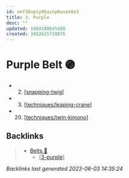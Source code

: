 ```yaml
---
id: emf36npiy96ainp6oxex0e3
title: 3. Purple
desc: ""
updated: 1684180045488
created: 1682625728876
---
```


# Purple Belt 🟣

- 2. [[snapping-twig]]
- 3. [[techniques/leaping-crane]]
- 20. [[techniques/twin-kimono]]

[//begin]: # "Autogenerated link references for markdown compatibility"
[techniques/snapping-twig]: ../techniques/snapping-twig "Snapping Twig"
[techniques/leaping-crane]: ../techniques/leaping-crane "Leaping Crane"
[techniques/twin-kimono]: ../techniques/twin-kimono "Twin Kimono"
[//end]: # "Autogenerated link references"

## Backlinks

> - [Belts 🥋](..\belts.md)
>   - [[3-purple]]

_Backlinks last generated 2023-06-03 14:35:24_

[//begin]: # "Autogenerated link references for markdown compatibility"
[snapping-twig]: ../techniques/snapping-twig "Snapping Twig"
[techniques/leaping-crane]: ../techniques/leaping-crane "Leaping Crane"
[techniques/twin-kimono]: ../techniques/twin-kimono "Twin Kimono"
[3-purple]: 3-purple "3. Purple"
[//end]: # "Autogenerated link references"